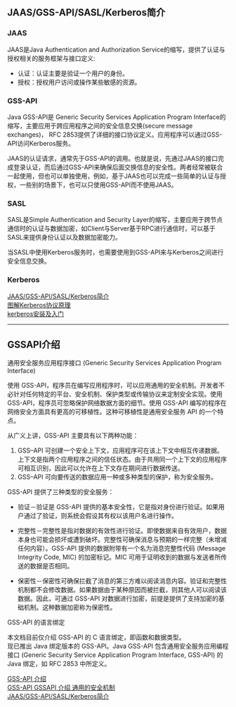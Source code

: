 



## JAAS/GSS-API/SASL/Kerberos简介


### JAAS
JAAS是Java Authentication and Authorization Service的缩写，提供了认证与授权相关的服务框架与接口定义:

- 认证：认证主要是验证一个用户的身份。
- 授权：授权用户访问或操作某些敏感的资源。



### GSS-API
Java GSS-API是 Generic Security Services Application Program Interface的缩写，主要应用于跨应用程序之间的安全信息交换(secure message exchanges)， RFC 2853提供了详细的接口协议定义。应用程序可以通过GSS-API访问Kerberos服务。

JAAS的认证请求，通常先于GSS-API的调用。也就是说，先通过JAAS的接口完成登录认证，而后通过GSS-API来确保后面交换信息的安全性。两者经常被联合一起使用，但也可以单独使用，例如，基于JAAS也可以完成一些简单的认证与授权，一些别的场景下，也可以只使用GSS-API而不使用JAAS。




### SASL
SASL是Simple Authentication and Security Layer的缩写，主要应用于跨节点通信时的认证与数据加密，如Client与Server基于RPC进行通信时，可以基于SASL来提供身份认证以及数据加密能力。

当SASL中使用Kerberos服务时，也需要使用到GSS-API来与Kerberos之间进行安全信息交换。




### Kerberos



[JAAS/GSS-API/SASL/Kerberos简介](http://www.nosqlnotes.com/technotes/distributed-system-with-kerberos/)  
[图解Kerberos协议原理](http://www.nosqlnotes.com/technotes/kerberos-protocol/)  
[kerberos安装及入门](https://www.orchome.com/Kerberos/index)  

---------------------------------------------------------------------------------------------------------------------

## GSSAPI介绍

通用安全服务应用程序接口 (Generic Security Services Application Program Interface)

使用 GSS-API，程序员在编写应用程序时，可以应用通用的安全机制。开发者不必针对任何特定的平台、安全机制、保护类型或传输协议来定制安全实现。使用 GSS-API，程序员可忽略保护网络数据方面的细节。使用 GSS-API 编写的程序在网络安全方面具有更高的可移植性。这种可移植性是通用安全服务 API 的一个特点。



从广义上讲，GSS-API 主要具有以下两种功能：

1. GSS–API 可创建一个安全上下文，应用程序可在该上下文中相互传递数据。上下文是指两个应用程序之间的信任状态。由于共用同一个上下文的应用程序可相互识别，因此可以允许在上下文存在期间进行数据传送。
2. GSS–API 可向要传送的数据应用一种或多种类型的保护，称为安全服务。



GSS-API 提供了三种类型的安全服务：

- 验证－验证是 GSS-API 提供的基本安全性，它是指对身份进行验证。如果用户通过了验证，则系统会假设其有权以该用户名进行操作。

- 完整性－完整性是指对数据的有效性进行验证。即使数据来自有效用户，数据本身也可能会损坏或遭到破坏。完整性可确保消息与预期的一样完整（未增减任何内容）。GSS-API 提供的数据附带有一个名为消息完整性代码 (Message Integrity Code, MIC) 的加密标记。MIC 可用于证明收到的数据与发送者所传送的数据是否相同。

- 保密性－保密性可确保拦截了消息的第三方难以阅读消息内容。验证和完整性机制都不会修改数据。如果数据由于某种原因而被拦截，则其他人可以阅读该数据。因此，可通过 GSS-API 对数据进行加密，前提是提供了支持加密的基础机制。这种数据加密称为保密性。




GSS-API 的语言绑定

本文档目前仅介绍 GSS-API 的 C 语言绑定，即函数和数据类型。  
现已推出 Java 绑定版本的 GSS-API。Java GSS-API 包含通用安全服务应用编程接口 (Generic Security Service Application Program Interface, GSS-API) 的 Java 绑定，如 RFC 2853 中所定义。





[GSS-API 介绍](https://docs.oracle.com/cd/E19253-01/819-7056/6n91eac40/index.html)  
[GSS-API GSSAPI 介绍 通用的安全机制](https://blog.csdn.net/whatday/article/details/104427027)  
[JAAS/GSS-API/SASL/Kerberos简介](http://www.nosqlnotes.com/technotes/distributed-system-with-kerberos/)  





